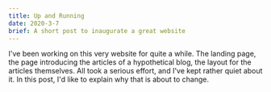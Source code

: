 ```yaml
---
title: Up and Running
date: 2020-3-7
brief: A short post to inaugurate a great website
---
```


I've been working on this very website for quite a while. The landing page, the page introducing the articles of a hypothetical blog, the layout for the articles themselves. All took a serious effort, and I've kept rather quiet about it. In this post, I'd like to explain why that is about to change.
